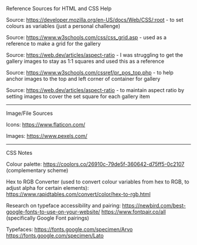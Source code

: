 Reference Sources for HTML and CSS Help

Source: https://developer.mozilla.org/en-US/docs/Web/CSS/:root - to set colours as variables (just a personal challenge)

Source: https://www.w3schools.com/css/css_grid.asp - used as a reference to make a grid for the gallery

Source: https://web.dev/articles/aspect-ratio - I was struggling to get the gallery images to stay as 1:1 squares and used this as a reference

Source: https://www.w3schools.com/cssref/pr_pos_top.php - to help anchor images to the top and left corner of container for gallery

Source: https://web.dev/articles/aspect-ratio - to maintain aspect ratio by setting images to cover the set square for each gallery item

_________________________________________________________________

Image/File Sources

Icons:
https://www.flaticon.com/

Images:
https://www.pexels.com/
_________________________________________________________________

CSS Notes

Colour palette:
https://coolors.co/26910c-79de5f-360642-d75ff5-0c2107 (complementary scheme)

Hex to RGB Converter (used to convert colour variables from hex to RGB, to adjust alpha for certain elements):
https://www.rapidtables.com/convert/color/hex-to-rgb.html

Research on typeface accessibility and pairing:
https://newbird.com/best-google-fonts-to-use-on-your-website/
https://www.fontpair.co/all (specifically Google Font pairings)

Typefaces:
https://fonts.google.com/specimen/Arvo
https://fonts.google.com/specimen/Lato
